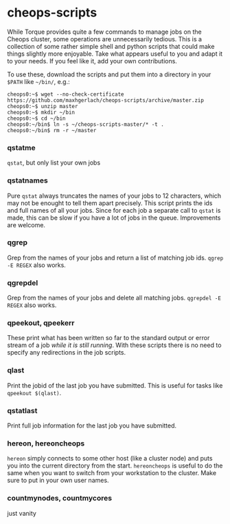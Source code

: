 cheops-scripts
==============

While Torque provides quite a few commands to manage jobs on the
Cheops cluster, some operations are unnecessarily tedious.  This is a
collection of some rather simple shell and python scripts that could
make things slightly more enjoyable.  Take what
appears useful to you and adapt it to your needs.  If you feel like it,
add your own contributions.

To use these, download the scripts and put them into a directory in
your `$PATH` like `~/bin/`, e.g.:

```
cheops0:~$ wget --no-check-certificate https://github.com/maxhgerlach/cheops-scripts/archive/master.zip
cheops0:~$ unzip master
cheops0:~$ mkdir ~/bin
cheops0:~$ cd ~/bin
cheops0:~/bin$ ln -s ~/cheops-scripts-master/* -t .
cheops0:~/bin$ rm -r ~/master
```

### qstatme

`qstat`, but only list your own jobs

### qstatnames

Pure `qstat` always truncates the names of your jobs to 12 characters,
which may not be enought to tell them apart precisely.  This script
prints the ids and full names of all your jobs.  Since for each job a
separate call to `qstat` is made, this can be slow if you have a lot
of jobs in the queue.  Improvements are welcome.

### qgrep

Grep from the names of your jobs and return a list of matching job
ids. `qgrep -E REGEX` also works.

### qgrepdel

Grep from the names of your jobs and delete all matching jobs.
`qgrepdel -E REGEX` also works.

### qpeekout, qpeekerr

These print what has been written so far to the standard output or
error stream of a job *while it is still running*.  With these scripts
there is no need to specify any redirections in the job scripts.

### qlast

Print the jobid of the last job you have submitted.  This is useful
for tasks like `qpeekout $(qlast)`.

### qstatlast

Print full job information for the last job you have submitted.

### hereon, hereoncheops

`hereon` simply connects to some other host (like a cluster node) and
puts you into the current directory from the start.  `hereoncheops` is
useful to do the same when you want to switch from your workstation to
the cluster.  Make sure to put in your own user names.

### countmynodes, countmycores

just vanity
